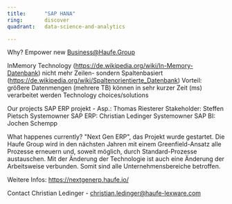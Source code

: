 ```yaml
---
title:      "SAP HANA"
ring:       discover
quadrant:   data-science-and-analytics

---
```


Why?
Empower new Business@Haufe.Group

InMemory Technology (https://de.wikipedia.org/wiki/In-Memory-Datenbank)
nicht mehr Zeilen- sondern Spaltenbasiert (https://de.wikipedia.org/wiki/Spaltenorientierte_Datenbank)
Vorteil: größere Datenmengen (mehrere TB) können in sehr kurzer Zeit (ms) verarbeitet werden
Technology choices/solutions

Our projects
SAP ERP projekt - Asp.: Thomas Riesterer Stakeholder: Steffen Pietsch Systemowner SAP ERP: Christian Ledinger Systemowner SAP BI: Jochen Schempp

What happenes currently?
"Next Gen ERP", das Projekt wurde gestartet. Die Haufe Group wird in den nächsten Jahren mit einem Greenfield-Ansatz alle Prozesse erneuern und, soweit möglich, durch Standard-Prozesse austauschen.
Mit der Änderung der Technologie ist auch eine Änderung der Arbeitsweise verbunden. Somit sind alle Unternehmensbereiche betroffen.

Weitere Infos:
https://nextgenerp.haufe.io/

Contact
Christian Ledinger - christian.ledinger@haufe-lexware.com
